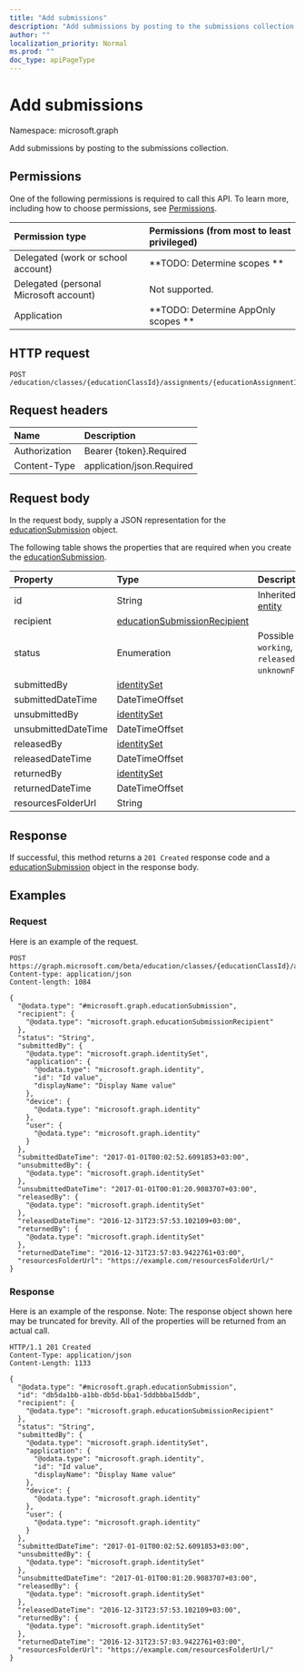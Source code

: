 ```yaml
---
title: "Add submissions"
description: "Add submissions by posting to the submissions collection."
author: ""
localization_priority: Normal
ms.prod: ""
doc_type: apiPageType
---
```


# Add submissions

Namespace: microsoft.graph

Add submissions by posting to the submissions collection.

## Permissions
One of the following permissions is required to call this API. To learn more, including how to choose permissions, see [Permissions](/concepts/permissions-reference.md).

|Permission type|Permissions (from most to least privileged)|
|:---|:---|
|Delegated (work or school account)|**TODO: Determine scopes **|
|Delegated (personal Microsoft account)|Not supported.|
|Application|**TODO: Determine AppOnly scopes **|

## HTTP request
<!-- {
  "blockType": "ignored"
}
-->
``` http
POST /education/classes/{educationClassId}/assignments/{educationAssignmentId}/submissions/$ref
```

## Request headers
|Name|Description|
|:---|:---|
|Authorization|Bearer {token}.Required|
|Content-Type|application/json.Required|

## Request body
In the request body, supply a JSON representation for the [educationSubmission](../resources/educationsubmission.md) object.

The following table shows the properties that are required when you create the [educationSubmission](../resources/educationsubmission.md).

|Property|Type|Description|
|:---|:---|:---|
|id|String| Inherited from [entity](../resources/entity.md)|
|recipient|[educationSubmissionRecipient](../resources/educationsubmissionrecipient.md)||
|status|Enumeration| Possible values are: `working`, `submitted`, `released`, `returned`, `unknownFutureValue`.|
|submittedBy|[identitySet](../resources/identityset.md)||
|submittedDateTime|DateTimeOffset||
|unsubmittedBy|[identitySet](../resources/identityset.md)||
|unsubmittedDateTime|DateTimeOffset||
|releasedBy|[identitySet](../resources/identityset.md)||
|releasedDateTime|DateTimeOffset||
|returnedBy|[identitySet](../resources/identityset.md)||
|returnedDateTime|DateTimeOffset||
|resourcesFolderUrl|String||



## Response
If successful, this method returns a `201 Created` response code and a [educationSubmission](../resources/educationsubmission.md) object in the response body.

## Examples

### Request
Here is an example of the request.
<!-- {
  "blockType": "request",
  "name": "create_educationsubmission_from_"
}
-->
``` http
POST https://graph.microsoft.com/beta/education/classes/{educationClassId}/assignments/{educationAssignmentId}/submissions
Content-type: application/json
Content-length: 1084

{
  "@odata.type": "#microsoft.graph.educationSubmission",
  "recipient": {
    "@odata.type": "microsoft.graph.educationSubmissionRecipient"
  },
  "status": "String",
  "submittedBy": {
    "@odata.type": "microsoft.graph.identitySet",
    "application": {
      "@odata.type": "microsoft.graph.identity",
      "id": "Id value",
      "displayName": "Display Name value"
    },
    "device": {
      "@odata.type": "microsoft.graph.identity"
    },
    "user": {
      "@odata.type": "microsoft.graph.identity"
    }
  },
  "submittedDateTime": "2017-01-01T00:02:52.6091853+03:00",
  "unsubmittedBy": {
    "@odata.type": "microsoft.graph.identitySet"
  },
  "unsubmittedDateTime": "2017-01-01T00:01:20.9083707+03:00",
  "releasedBy": {
    "@odata.type": "microsoft.graph.identitySet"
  },
  "releasedDateTime": "2016-12-31T23:57:53.102109+03:00",
  "returnedBy": {
    "@odata.type": "microsoft.graph.identitySet"
  },
  "returnedDateTime": "2016-12-31T23:57:03.9422761+03:00",
  "resourcesFolderUrl": "https://example.com/resourcesFolderUrl/"
}
```

### Response
Here is an example of the response. Note: The response object shown here may be truncated for brevity. All of the properties will be returned from an actual call.
<!-- {
  "blockType": "response",
  "truncated": true,
  "@odata.type": "microsoft.graph.educationsubmission"
}
-->
``` http
HTTP/1.1 201 Created
Content-Type: application/json
Content-Length: 1133

{
  "@odata.type": "#microsoft.graph.educationSubmission",
  "id": "db5da1bb-a1bb-db5d-bba1-5ddbbba15ddb",
  "recipient": {
    "@odata.type": "microsoft.graph.educationSubmissionRecipient"
  },
  "status": "String",
  "submittedBy": {
    "@odata.type": "microsoft.graph.identitySet",
    "application": {
      "@odata.type": "microsoft.graph.identity",
      "id": "Id value",
      "displayName": "Display Name value"
    },
    "device": {
      "@odata.type": "microsoft.graph.identity"
    },
    "user": {
      "@odata.type": "microsoft.graph.identity"
    }
  },
  "submittedDateTime": "2017-01-01T00:02:52.6091853+03:00",
  "unsubmittedBy": {
    "@odata.type": "microsoft.graph.identitySet"
  },
  "unsubmittedDateTime": "2017-01-01T00:01:20.9083707+03:00",
  "releasedBy": {
    "@odata.type": "microsoft.graph.identitySet"
  },
  "releasedDateTime": "2016-12-31T23:57:53.102109+03:00",
  "returnedBy": {
    "@odata.type": "microsoft.graph.identitySet"
  },
  "returnedDateTime": "2016-12-31T23:57:03.9422761+03:00",
  "resourcesFolderUrl": "https://example.com/resourcesFolderUrl/"
}
```

